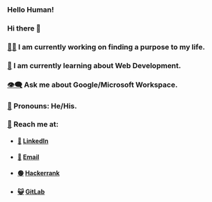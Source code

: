 ### Hello Human!
### Hi there 👋

### [👨‍💻](https://emojipedia.org/man-technologist/) I am currently working on finding a purpose to my life.

### [📖](https://emojipedia.org/open-book/) I am currently learning about Web Development.

### [👁️‍🗨️](https://emojipedia.org/eye-in-speech-bubble/) Ask me about Google/Microsoft Workspace.

### [🙂](https://emojipedia.org/slightly-smiling-face/) Pronouns: He/His.

### [📨](https://emojipedia.org/incoming-envelope/) Reach me at: 
- ####  [💼](https://emojipedia.org/briefcase/) [LinkedIn](https://www.linkedin.com/in/pinakci-kathotia/)
- ####  [📧](https://emojipedia.org/e-mail/) [Email](mailto:pinakickathotia@gmail.com)
- ####  [🟢](https://emojipedia.org/large-green-circle/) [Hackerrank](https://www.hackerrank.com/pinakcikathotia)
- ####  [😺](https://emojipedia.org/grinning-cat/) [GitLab](https://gitlab.com/RTM050)
